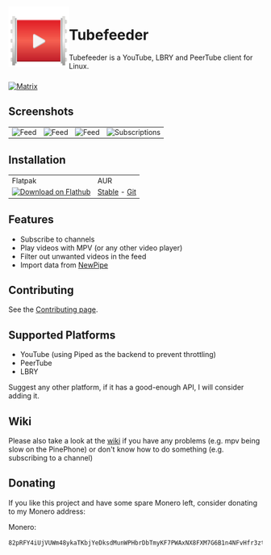 <img align="left" style="vertical-align: middle" width="120" height="120" src="/data/icons/de.schmidhuberj.tubefeeder.svg">

# Tubefeeder

Tubefeeder is a YouTube, LBRY and PeerTube client for Linux.

###

[![Matrix](https://img.shields.io/badge/Matrix-Join-brightgreen)](https://matrix.to/#/#tubefeeder:matrix.org)

## Screenshots
<table>
  <tr>
    <td>
      <img src="/data/screenshots/tubefeeder_screenshot_feed.png" alt="Feed" width="400"/>
    </td>
    <td>
      <img src="/data/screenshots/tubefeeder_screenshot_watch_later.png" alt="Feed" width="400"/>
    </td>
    <td>
      <img src="/data/screenshots/tubefeeder_screenshot_filters.png" alt="Feed" width="400"/>
    </td>
    <td>
      <img src="/data/screenshots/tubefeeder_screenshot_subscriptions.png" alt="Subscriptions" width="400"/>
    </td>
    <tr>
</table>

## Installation

<table>
  <tr>
    <td>Flatpak</td>
    <td>AUR</td>
  </tr>
  <tr>
    <td>
      <a href='https://flathub.org/apps/details/de.schmidhuberj.tubefeeder'><img width='130' alt='Download on Flathub' src='https://flathub.org/assets/badges/flathub-badge-en.png'/></a>
    </td>
    <td>
      <a href='https://aur.archlinux.org/packages/tubefeeder'>Stable</a> - <a href='https://aur.archlinux.org/packages/tubefeeder-git'>Git</a>
    </td>
  </tr>
</table>

## Features
- Subscribe to channels
- Play videos with MPV (or any other video player)
- Filter out unwanted videos in the feed
- Import data from [NewPipe](https://github.com/TeamNewPipe/NewPipe/)

## Contributing

See the [Contributing page](CONTRIBUTING.md).

## Supported Platforms

- YouTube (using Piped as the backend to prevent throttling)
- PeerTube
- LBRY

Suggest any other platform, if it has a good-enough API, I will consider adding it.

## Wiki

Please also take a look at the [wiki](http://www.tubefeeder.de/wiki/) if you have any problems (e.g. mpv being slow on the PinePhone) or don't know how to do something (e.g. subscribing to a channel)

## Donating

If you like this project and have some spare Monero left, consider donating to my Monero address:

Monero: 
~~~
82pRFY4iUjVUWm48ykaTKbjYeDksdMunWPHbrDbTmyKF7PWAxNX8FXM7G6B1n4NFvHfr3ztEg411A2gCjJjNJ8PtEnmcehf
~~~
